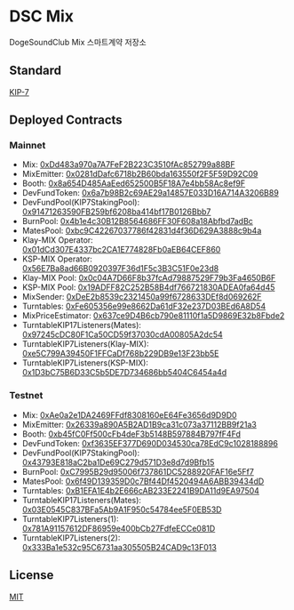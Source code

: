 # DSC Mix
DogeSoundClub Mix 스마트계약 저장소

## Standard
[KIP-7](https://kips.klaytn.com/KIPs/kip-7)

## Deployed Contracts

### Mainnet
- Mix: [0xDd483a970a7A7FeF2B223C3510fAc852799a88BF](https://scope.klaytn.com/token/0xDd483a970a7A7FeF2B223C3510fAc852799a88BF)
- MixEmitter: [0x0281dDafc6718b2B60bda163550f2F5F59D92C09](https://scope.klaytn.com/account/0x0281dDafc6718b2B60bda163550f2F5F59D92C09)
- Booth: [0x8a654D485AaEed652500B5F18A7e4bb58Ac8ef9F](https://scope.klaytn.com/account/0x8a654D485AaEed652500B5F18A7e4bb58Ac8ef9F)
- DevFundToken: [0x6a7b98B2c69AE29a14857E033D16A714A3206B89](https://scope.klaytn.com/token/0x6a7b98B2c69AE29a14857E033D16A714A3206B89)
- DevFundPool(KIP7StakingPool): [0x91471263590FB259bf6208ba414bf17B0126Bbb7](https://scope.klaytn.com/account/0x91471263590FB259bf6208ba414bf17B0126Bbb7)
- BurnPool: [0x4b1e4c30B12B8564686FF30F608a18Abfbd7adBc](https://scope.klaytn.com/account/0x4b1e4c30B12B8564686FF30F608a18Abfbd7adBc)
- MatesPool: [0xbc9C42267037786f42831d4f36D629A3888c9b4a](https://scope.klaytn.com/account/0xbc9C42267037786f42831d4f36D629A3888c9b4a)
- Klay-MIX Operator: [0x01dCd307E4337bc2CA1E774828Fb0aEB64CEF860](https://scope.klaytn.com/account/0x01dCd307E4337bc2CA1E774828Fb0aEB64CEF860)
- KSP-MIX Operator: [0x56E7Ba8ad66B0920397F36d1F5c3B3C51F0e23d8](https://scope.klaytn.com/account/0x56E7Ba8ad66B0920397F36d1F5c3B3C51F0e23d8)
- Klay-MIX Pool: [0x0c04A7D66F8b37fcAd79887529F79b3Fa4650B6F](https://scope.klaytn.com/account/0x0c04A7D66F8b37fcAd79887529F79b3Fa4650B6F)
- KSP-MIX Pool: [0x19ADFF82C252B58B4df766721830ADEA0fa64d45](https://scope.klaytn.com/account/0x19ADFF82C252B58B4df766721830ADEA0fa64d45)
- MixSender: [0xDeE2b8539c2321450a99f6728633DEf8d069262F](https://scope.klaytn.com/account/0xDeE2b8539c2321450a99f6728633DEf8d069262F)
- Turntables: [0xFe605356e99e8662Da61dF32e237D03BEd6A8D54](https://scope.klaytn.com/account/0xFe605356e99e8662Da61dF32e237D03BEd6A8D54)
- MixPriceEstimator: [0x637ce9D4B6cb790e81110f1a5D9869E32b8Fbde2](https://scope.klaytn.com/account/0x637ce9D4B6cb790e81110f1a5D9869E32b8Fbde2)
- TurntableKIP17Listeners(Mates): [0x97245cDC80F1Ca50CD59f37030cdA00805A2dc54](https://baobab.scope.klaytn.com/account/0x97245cDC80F1Ca50CD59f37030cdA00805A2dc54)
- TurntableKIP7Listeners(Klay-MIX): [0xe5C799A39450F1FFCaDf768b229DB9e13F23bb5E](https://baobab.scope.klaytn.com/account/0xe5C799A39450F1FFCaDf768b229DB9e13F23bb5E)
- TurntableKIP7Listeners(KSP-MIX): [0x1D3bC75B6D33C5b5DE7D734686bb5404C6454a4d](https://baobab.scope.klaytn.com/account/0x1D3bC75B6D33C5b5DE7D734686bb5404C6454a4d)

### Testnet
- Mix: [0xAe0a2e1DA2469FFdf8308160eE64Fe3656d9D9D0](https://baobab.scope.klaytn.com/token/0xAe0a2e1DA2469FFdf8308160eE64Fe3656d9D9D0)
- MixEmitter: [0x26339a890A5B2AD1B9ca31c073a37112BB9f21a3](https://baobab.scope.klaytn.com/account/0x26339a890A5B2AD1B9ca31c073a37112BB9f21a3)
- Booth: [0xb45fC0Ff500cFb4deF3b5148B597884B797fF4Fd](https://baobab.scope.klaytn.com/account/0xb45fC0Ff500cFb4deF3b5148B597884B797fF4Fd)
- DevFundToken: [0xf3635EF377D690D034530ca78EdC9c1028188896](https://baobab.scope.klaytn.com/token/0xf3635EF377D690D034530ca78EdC9c1028188896)
- DevFundPool(KIP7StakingPool): [0x43793E818aC2ba1De69C279d571D3e8d7d9Bfb15](https://baobab.scope.klaytn.com/account/0x43793E818aC2ba1De69C279d571D3e8d7d9Bfb15)
- BurnPool: [0xC7995B29d95006f737861DC5288920FAF16e5Ff7](https://baobab.scope.klaytn.com/account/0xC7995B29d95006f737861DC5288920FAF16e5Ff7)
- MatesPool: [0x6f49D139359D0c7Bf44Df4520494A6ABB39434dD](https://baobab.scope.klaytn.com/account/0x6f49D139359D0c7Bf44Df4520494A6ABB39434dD)
- Turntables: [0xB1EFA1E4b2E666cAB233E2241B9DA11d9EA97504](https://baobab.scope.klaytn.com/account/0xB1EFA1E4b2E666cAB233E2241B9DA11d9EA97504)
- TurntableKIP17Listeners(Mates): [0x03E0545C837BFa5Ab9A1F950c54784ee5F0EB53D](https://baobab.scope.klaytn.com/account/0x03E0545C837BFa5Ab9A1F950c54784ee5F0EB53D)
- TurntableKIP7Listeners(1): [0x781A91157612DF86959e400bCb27FdfeECCe081D](https://baobab.scope.klaytn.com/account/0x781A91157612DF86959e400bCb27FdfeECCe081D)
- TurntableKIP7Listeners(2): [0x333Ba1e532c95C6731aa305505B24CAD9c13F013](https://baobab.scope.klaytn.com/account/0x333Ba1e532c95C6731aa305505B24CAD9c13F013)

## License
[MIT](LICENSE)
